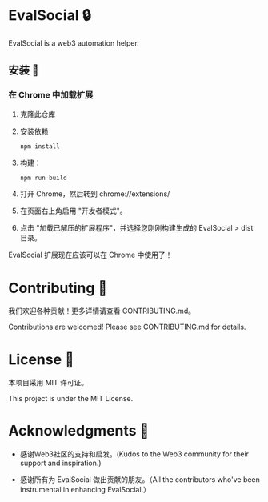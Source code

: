 # EvalSocial 🔒
EvalSocial is a web3 automation helper.

## 安装 💽

### 在 Chrome 中加载扩展

1. 克隆此仓库

2. 安装依赖
   ```bash
   npm install
   ```
   
3. 构建：
   ```bash
   npm run build
   ```
   
4. 打开 Chrome，然后转到 chrome://extensions/

5. 在页面右上角启用 "开发者模式"。

6. 点击 "加载已解压的扩展程序"，并选择您刚刚构建生成的 EvalSocial > dist 目录。
    

EvalSocial 扩展现在应该可以在 Chrome 中使用了！

# Contributing 🤝
我们欢迎各种贡献！更多详情请查看 CONTRIBUTING.md。

Contributions are welcomed! Please see CONTRIBUTING.md for details.

# License 📜
本项目采用 MIT 许可证。

This project is under the MIT License. 

# Acknowledgments 🙏
- 感谢Web3社区的支持和启发。(Kudos to the Web3 community for their support and inspiration.)

- 感谢所有为 EvalSocial 做出贡献的朋友。（All the contributors who've been instrumental in enhancing EvalSocial.）
